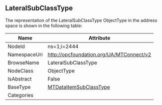 <!-- objecttype -->
## LateralSubClassType
  
<!-- end of text -->
The representation of the LateralSubClassType ObjectType in the address space is shown in the following table:  

|Name|Attribute|
|---|---|
|NodeId|ns=1;i=2444|
|NamespaceUri|http://opcfoundation.org/UA/MTConnect/v2|
|BrowseName|LateralSubClassType|
|NodeClass|ObjectType|
|IsAbstract|False|
|BaseType|[MTDataItemSubClassType](../../ObjectTypes/MTDataItemSubClassType/readme.md)|
|Categories||

